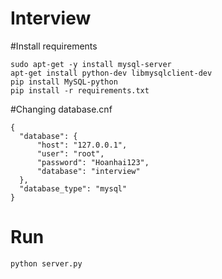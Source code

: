 # Interview
#Install requirements 
  ```
  sudo apt-get -y install mysql-server
  apt-get install python-dev libmysqlclient-dev
  pip install MySQL-python
  pip install -r requirements.txt
  ```
#Changing database.cnf

  ```
  {
    "database": {
        "host": "127.0.0.1",
        "user": "root",
        "password": "Hoanhai123",
        "database": "interview"
    },
    "database_type": "mysql"
}
  
  ```
# Run 
```
python server.py

```
